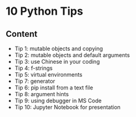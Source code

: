 # 10 Python Tips

## Content
* Tip 1: mutable objects and copying
* Tip 2: mutable objects and default arguments
* Tip 3: use Chinese in your coding
* Tip 4: f-strings
* Tip 5: virtual environments
* Tip 7: generator
* Tip 6: pip install from a text file
* Tip 8: argument hints
* Tip 9: using debugger in MS Code
* Tip 10: Jupyter Notebook for presentation

